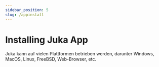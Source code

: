```yaml
---
sidebar_position: 5
slug: /appinstall
---
```


# Installing Juka App

Juka kann auf vielen Plattformen betrieben werden, darunter Windows, MacOS, Linux, FreeBSD, Web-Browser, etc.
